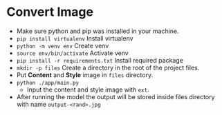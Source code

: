 # Convert Image

- Make sure python and pip was installed in your machine.
- `pip install virtualenv` Install virtualenv
- `python -m venv env` Create venv
- `source env/bin/activate` Activate venv
- `pip install -r requirements.txt` Install required package
- `mkdir -p files` Create a directory in the root of the project files.
- Put **Content** and **Style** image in `files` directory.
- `python ./app/main.py`
  - Input the content and style image with `ext`.
- After running the model the output will be stored inside files directory with name `output-<rand>.jpg`
